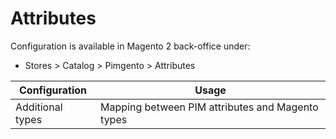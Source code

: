 # Attributes

Configuration is available in Magento 2 back-office under:
* Stores > Catalog > Pimgento > Attributes

| Configuration         | Usage                                              |
|-----------------------|----------------------------------------------------|
| Additional types      | Mapping between PIM attributes and Magento types   |